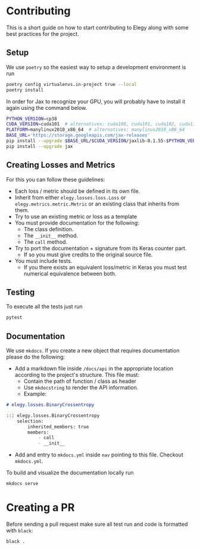 # Contributing
This is a short guide on how to start contributing to Elegy along with some best practices for the project.

## Setup
We use `poetry` so the easiest way to setup a development environment is run

```bash
poetry config virtualenvs.in-project true --local
poetry install
```

In order for Jax to recognize your GPU, you will probably have to install it again using the command below.

```bash
PYTHON_VERSION=cp38  
CUDA_VERSION=cuda101  # alternatives: cuda100, cuda101, cuda102, cuda110, check your cuda version
PLATFORM=manylinux2010_x86_64  # alternatives: manylinux2010_x86_64
BASE_URL='https://storage.googleapis.com/jax-releases'
pip install --upgrade $BASE_URL/$CUDA_VERSION/jaxlib-0.1.55-$PYTHON_VERSION-none-$PLATFORM.whl
pip install --upgrade jax  
```

## Creating Losses and Metrics
For this you can follow these guidelines:

* Each loss / metric should be defined in its own file.
* Inherit from either `elegy.losses.loss.Loss` or `elegy.metrics.metric.Metric` or an existing class that inherits from them.
* Try to use an existing metric or loss as a template
* You must provide documentation for the following:
    * The class definition.
    * The `__init__` method.
    * The `call` method.
* Try to port the documentation + signature from its Keras counter part.
    * If so you must give credits to the original source file.
* You must include tests.
    * If you there exists an equivalent loss/metric in Keras you must test numerical equivalence between both.

## Testing
To execute all the tests just run
```bash
pytest
```

## Documentation
We use `mkdocs`. If you create a new object that requires documentation please do the following:

* Add a markdown file inside `/docs/api` in the appropriate location according to the project's structure. This file must:
    * Contain the path of function / class as header
    * Use `mkdocstring` to render the API information.
    * Example:
```markdown
# elegy.losses.BinaryCrossentropy

::: elegy.losses.BinaryCrossentropy
    selection:
        inherited_members: true
        members:
            - call
            - __init__
```
* Add and entry to `mkdocs.yml` inside `nav` pointing to this file. Checkout `mkdocs.yml`.

To build and visualize the documentation locally run
```bash
mkdocs serve
```

# Creating a PR
Before sending a pull request make sure all test run and code is formatted with `black`:

```bash
black .
```
